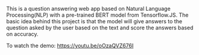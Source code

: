 This is a question answering web app based on Natural Language Processing(NLP) with
            a pre-trained BERT model from Tensorflow.JS. The basic idea behind this project is that the model
            will give answers to the question asked by the user based on the text and score the answers based on
            accuracy.



To watch the demo: https://youtu.be/oOzaQVZ676I
